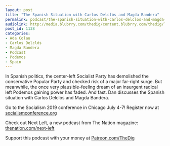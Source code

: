 ```yaml
---
layout: post
title: "The Spanish Situation with Carlos Delclós and Magda Bandera"
permalink: podcast/the-spanish-situation-with-carlos-delclos-and-magda-bandera
audiolink: http://media.blubrry.com/thedig/content.blubrry.com/thedig/The_Dig-EP_204-Spain.mp3
post_id: 1138
categories: 
- Ada Colau
- Carlos Delclós
- Magda Bandera
- Podcast
- Podemos
- Spain
---
```


In Spanish politics, the center-left Socialist Party has demolished the conservative Popular Party and checked risk of a major far-right surge. But meanwhile, the once very plausible-feeling dream of an insurgent radical left Podemos gaining power has faded. And fast. Dan discusses the Spanish situation with Carlos Delclós and Magda Bandera.

Go to the Socialism 2019 conference in Chicago July 4-7! Register now at 
[socialismconference.org](http://socialismconference.org)

Check out Next Left, a new podcast from The Nation magazine: 
[thenation.com/next-left](http://thenation.com/next-left)

Support this podcast with your money at 
[Patreon.com/TheDig](http://Patreon.com/TheDig)